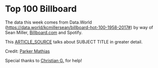 # Top 100 Billboard

The data this week comes from Data.World (https://data.world/kcmillersean/billboard-hot-100-1958-2017#) by way of Sean Miller, [Billboard.com](http://billboard.com/) and Spotify. 

This [ARTICLE_SOURCE](https://www.billboard.com/articles/business/chart-beat/9335811/drake-breaks-record-most-hot-100-entries) talks about SUBJECT TITLE in greater detail.

Credit: [Parker Mathias](https://twitter.com/ParkerKMathias)

Special thanks to [Christian G.](https://twitter.com/c_gebhard) for help!

